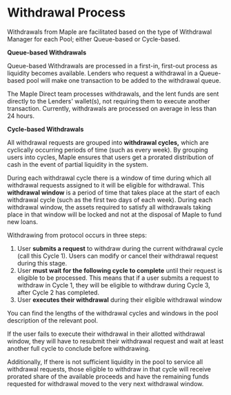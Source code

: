 # Withdrawal Process

Withdrawals from Maple are facilitated based on the type of Withdrawal Manager for each Pool; either Queue-based or Cycle-based.

**Queue-based Withdrawals**

Queue-based Withdrawals are processed in a first-in, first-out process as liquidity becomes available. Lenders who request a withdrawal in a Queue-based pool will make one transaction to be added to the withdrawal queue.

The Maple Direct team processes withdrawals, and the lent funds are sent directly to the Lenders' wallet(s), not requiring them to execute another transaction. Currently, withdrawals are processed on average in less than 24 hours.&#x20;

**Cycle-based Withdrawals**

All withdrawal requests are grouped into **withdrawal cycles,** which are cyclically occurring periods of time (such as every week). By grouping users into cycles, Maple ensures that users get a prorated distribution of cash in the event of partial liquidity in the system.

During each withdrawal cycle there is a window of time during which all withdrawal requests assigned to it will be eligible for withdrawal. This **withdrawal window** is a period of time that takes place at the start of each withdrawal cycle (such as the first two days of each week). During each withdrawal window, the assets required to satisfy all withdrawals taking place in that window will be locked and not at the disposal of Maple to fund new loans.

Withdrawing from protocol occurs in three steps:

1. User **submits a request** to withdraw during the current withdrawal cycle (call this Cycle 1). Users can modify or cancel their withdrawal request during this stage.
2. User **must wait for the following cycle to complete** until their request is eligible to be processed. This means that if a user submits a request to withdraw in Cycle 1, they will be eligible to withdraw during Cycle 3, after Cycle 2 has completed.
3. User **executes their withdrawal** during their eligible withdrawal window

You can find the lengths of the withdrawal cycles and windows in the pool description of the relevant pool.

If the user fails to execute their withdrawal in their allotted withdrawal window, they will have to resubmit their withdrawal request and wait at least another full cycle to conclude before withdrawing.

Additionally, If there is not sufficient liquidity in the pool to service all withdrawal requests, those eligible to withdraw in that cycle will receive prorated share of the available proceeds and have the remaining funds requested for withdrawal moved to the very next withdrawal window.
